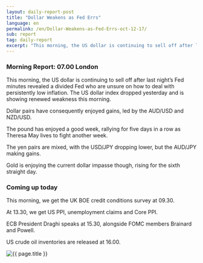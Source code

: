 ```yaml
---
layout: daily-report-post
title: "Dollar Weakens as Fed Errs"
language: en
permalink: /en/Dollar-Weakens-as-Fed-Errs-oct-12-17/
sub: report
tag: daily-report
excerpt: "This morning, the US dollar is continuing to sell off after last night’s Fed minutes revealed a divided Fed who are unsure on how to deal with persistently low inflation..."
---
```

### Morning Report: 07.00 London

This morning, the US dollar is continuing to sell off after last night’s Fed minutes revealed a divided Fed who are unsure on how to deal with persistently low inflation. The US dollar index dropped yesterday and is showing renewed weakness this morning. 

Dollar pairs have consequently enjoyed gains, led by the AUD/USD and NZD/USD. 

The pound has enjoyed a good week, rallying for five days in a row as Theresa May lives to fight another week. 

The yen pairs are mixed, with the USD/JPY dropping lower, but the AUD/JPY making gains. 

Gold is enjoying the current dollar impasse though, rising for the sixth straight day. 

### Coming up today 

This morning, we get the UK BOE credit conditions survey at 09.30. 

At 13.30, we get US PPI, unemployment claims and Core PPI. 

ECB President Draghi speaks at 15.30, alongside FOMC members Brainard and Powell. 

US crude oil inventories are released at 16.00.

<p><img src="{{ "/assets/images/daily-report/2017-10-12_07-43-35.jpg" | relative_url }}" alt="{{ page.title }}" title="{{ page.title }}"></p>